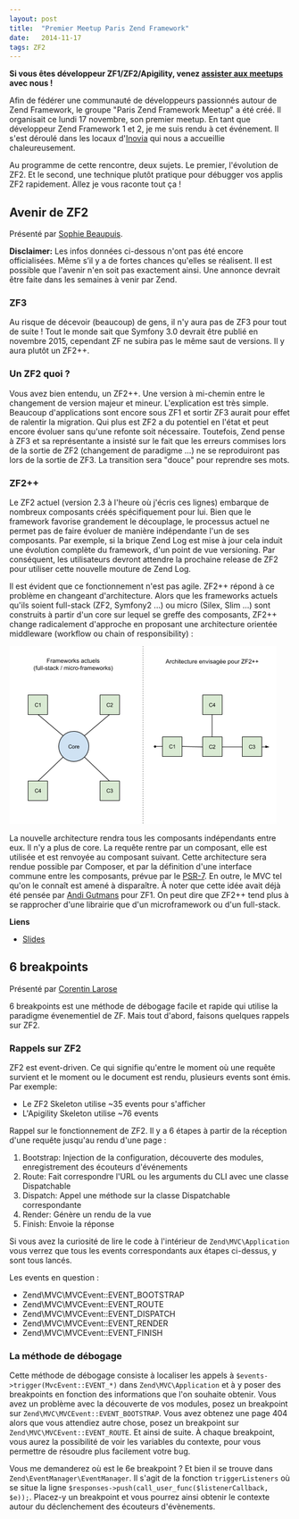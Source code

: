 ```yaml
---
layout: post
title:  "Premier Meetup Paris Zend Framework"
date:   2014-11-17
tags: ZF2
---
```


__Si vous êtes développeur ZF1/ZF2/Apigility, venez [assister aux meetups](http://www.meetup.com/Paris-Zend-Framework-Meetup/) avec nous !__

Afin de fédérer une communauté de développeurs passionnés autour de Zend Framework, le groupe "Paris Zend Framework Meetup" a été créé. Il organisait ce lundi 17 novembre, son premier meetup. En tant que développeur Zend Framework 1 et 2, je me suis rendu à cet événement. Il s'est déroulé dans les locaux d'[Inovia](https://twitter.com/inoviateam) qui nous a accueillie chaleureusement.

Au programme de cette rencontre, deux sujets. Le premier, l'évolution de ZF2. Et le second, une technique plutôt pratique pour débugger vos applis ZF2 rapidement. Allez je vous raconte tout ça !

## Avenir de ZF2

Présenté par [Sophie Beaupuis](https://twitter.com/so_php_ie).

__Disclaimer:__ Les infos données ci-dessous n'ont pas été encore officialisées. Même s’il y a de fortes chances qu'elles se réalisent. Il est possible que l'avenir n'en soit pas exactement ainsi. Une annonce devrait être faite dans les semaines à venir par Zend.

### ZF3
Au risque de décevoir (beaucoup) de gens, il n'y aura pas de ZF3 pour tout de suite ! Tout le monde sait que Symfony 3.0 devrait être publié en novembre 2015, cependant ZF ne subira pas le même saut de versions. Il y aura plutôt un ZF2++.

### Un ZF2 quoi ?
Vous avez bien entendu, un ZF2++. Une version à mi-chemin entre le changement de version majeur et mineur. L'explication est très simple. Beaucoup d'applications sont encore sous ZF1 et sortir ZF3 aurait pour effet de ralentir la migration. Qui plus est ZF2 a du potentiel en l'état et peut encore évoluer sans qu'une refonte soit nécessaire. Toutefois, Zend pense à ZF3 et sa représentante a insisté sur le fait que les erreurs commises lors de la sortie de ZF2 (changement de paradigme ...) ne se reproduiront pas lors de la sortie de ZF3. La transition sera "douce" pour reprendre ses mots.

### ZF2++
Le ZF2 actuel (version 2.3 à l'heure où j'écris ces lignes) embarque de nombreux composants créés spécifiquement pour lui. Bien que le framework favorise grandement le découplage, le processus actuel ne permet pas de faire évoluer de manière indépendante l'un de ses composants. Par exemple, si la brique Zend Log est mise à jour cela induit une évolution complète du framework, d'un point de vue versioning. Par conséquent, les utilisateurs devront attendre la prochaine release de ZF2 pour utiliser cette nouvelle mouture de Zend Log.

Il est évident que ce fonctionnement n'est pas agile. ZF2++ répond à ce problème en changeant d'architecture. Alors que les frameworks actuels qu'ils soient full-stack (ZF2, Symfony2 ...) ou micro (Silex, Slim ...) sont construits à partir d'un core sur lequel se greffe des composants, ZF2++ change radicalement d'approche en proposant une architecture orientée middleware (workflow ou chain of responsibility) :

![Ceci est un schéma très simplifié](/assets/full-stack-micro-vs-zf2plusplus.png)

La nouvelle architecture rendra tous les composants indépendants entre eux. Il n'y a plus de core. La requête rentre par un composant, elle est utilisée et est renvoyée au composant suivant. Cette architecture sera rendue possible par Composer, et par la définition d'une interface commune entre les composants, prévue par le [PSR-7](https://github.com/php-fig/fig-standards/blob/master/proposed/http-message.md). En outre, le MVC tel qu'on le connaît est amené à disparaître. À noter que cette idée avait déjà été pensée par [Andi Gutmans](https://twitter.com/andigutmans) pour ZF1. On peut dire que ZF2++ tend plus à se rapprocher d'une librairie que d'un microframework ou d'un full-stack.

__Liens__

* [Slides](http://fr.slideshare.net/SophieBeaupuis/zf2-quelques-ides-sur-lavenir-proche-de-zf2)


## 6 breakpoints
Présenté par [Corentin Larose](https://twitter.com/corentinlarose)

6 breakpoints est une méthode de débogage facile et rapide qui utilise la paradigme évenementiel de ZF. Mais tout d'abord, faisons quelques rappels sur ZF2.

### Rappels sur ZF2
ZF2 est event-driven. Ce qui signifie qu'entre le moment où une requête survient et le moment ou le document est rendu, plusieurs events sont émis.
Par exemple:

* Le ZF2 Skeleton utilise ~35 events pour s'afficher
* L'Apigility Skeleton utilise ~76 events

Rappel sur le fonctionnement de ZF2. Il y a 6 étapes à partir de la réception d'une requête jusqu'au rendu d'une page :

1. Bootstrap: Injection de la configuration, découverte des modules, enregistrement des écouteurs d'événements
2. Route: Fait correspondre l'URL ou les arguments du CLI avec une classe Dispatchable
3. Dispatch: Appel une méthode sur la classe Dispatchable correspondante
4. Render: Génère un rendu de la vue
5. Finish: Envoie la réponse

Si vous avez la curiosité de lire le code à l'intérieur de `Zend\MVC\Application` vous verrez que tous les events correspondants aux étapes ci-dessus, y sont tous lancés.

Les events en question :

* Zend\MVC\MVCEvent::EVENT_BOOTSTRAP
* Zend\MVC\MVCEvent::EVENT_ROUTE
* Zend\MVC\MVCEvent::EVENT_DISPATCH
* Zend\MVC\MVCEvent::EVENT_RENDER
* Zend\MVC\MVCEvent::EVENT_FINISH

### La méthode de débogage
Cette méthode de débogage consiste à localiser les appels à `$events->trigger(MvcEvent::EVENT_*)` dans `Zend\MVC\Application` et à y poser des breakpoints en fonction des informations que l'on souhaite obtenir.
Vous avez un problème avec la découverte de vos modules, posez un breakpoint sur `Zend\MVC\MVCEvent::EVENT_BOOTSTRAP`. Vous avez obtenez une page 404 alors que vous attendiez autre chose, posez un breakpoint sur `Zend\MVC\MVCEvent::EVENT_ROUTE`. Et ainsi de suite.
À chaque breakpoint, vous aurez la possibilité de voir les variables du contexte, pour vous permettre de résoudre plus facilement votre bug.

Vous me demanderez où est le 6e breakpoint ?
Et bien il se trouve dans `Zend\EventManager\EventManager`. Il s'agit de la fonction `triggerListeners` où se situe  la ligne `$responses->push(call_user_func($listenerCallback, $e));`.
Placez-y un breakpoint et vous pourrez ainsi obtenir le contexte autour du déclenchement des écouteurs d'évènements.
